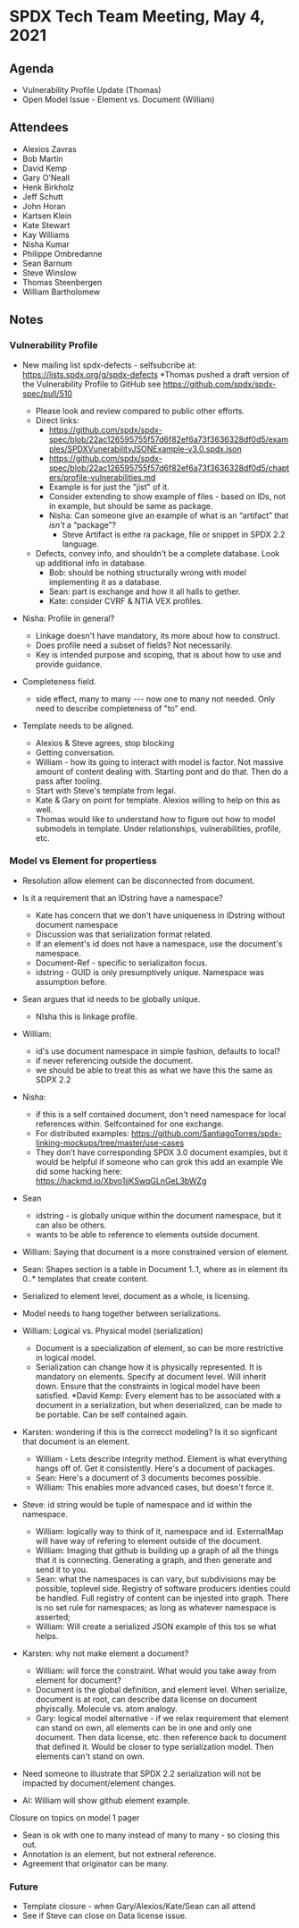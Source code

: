 # SPDX Tech Team Meeting, May 4, 2021


## Agenda
* Vulnerability Profile Update (Thomas)
* Open Model Issue - Element vs. Document (William) 

## Attendees

* Alexios  Zavras
* Bob Martin
* David Kemp
* Gary O'Neall
* Henk Birkholz
* Jeff Schutt
* John Horan
* Kartsen Klein
* Kate Stewart
* Kay Williams
* Nisha Kumar
* Philippe Ombredanne
* Sean Barnum
* Steve Winslow
* Thomas Steenbergen
* William Bartholomew


## Notes 

### Vulnerability Profile
* New mailing list spdx-defects - selfsubcribe at: https://lists.spdx.org/g/spdx-defects
*Thomas pushed a draft version of the Vulnerability Profile to GitHub see https://github.com/spdx/spdx-spec/pull/510
  * Please look and review compared to public other efforts.
  * Direct links:  
      * https://github.com/spdx/spdx-spec/blob/22ac126595755f57d6f82ef6a73f3636328df0d5/examples/SPDXVunerabilityJSONExample-v3.0.spdx.json
      * https://github.com/spdx/spdx-spec/blob/22ac126595755f57d6f82ef6a73f3636328df0d5/chapters/profile-vulnerabilities.md
      * Example is for just the "jist" of it.
      * Consider extending to show example of files - based on IDs,  not in example, but should be same as package. 
      * Nisha: Can someone give an example of what is an “artifact” that *isn’t* a “package”?
         * Steve Artifact is eithe ra package, file or snippet in SPDX 2.2 language.
  * Defects,  convey info, and shouldn't be a complete database.   Look up additional info in database. 
    * Bob: should be nothing structurally wrong with model implementing it as a database.   
    * Sean: part is exchange and how it all halls to gether. 
    * Kate: consider CVRF & NTIA VEX profiles.
    
* Nisha: Profile in general?
   * Linkage doesn't have mandatory, its more about how to construct. 
   * Does profile need a subset of fields?   Not necessarily.    
   * Key is intended purpose and scoping, that is about how to use and provide guidance.

* Completeness field.
  * side effect,  many to many ---  now one to many not needed.    Only need to describe completeness of "to" end.
  
* Template needs to be aligned.    
   * Alexios & Steve agrees, stop blocking
   * Getting conversation.
   * William - how its going to interact with model is factor.  Not massive amount of content dealing with.   Starting pont and do that.   Then do a pass after tooling. 
   * Start with Steve's template from legal. 
   * Kate & Gary on point for template.   Alexios willing to help on this as well. 
   * Thomas would like to understand how to figure out how to model submodels in template.   Under relationships, vulnerabilities, profile, etc. 
   
###  Model vs Element for propertiess

* Resolution allow element can be disconnected from document.
* Is it a requirement that an IDstring have a namespace?
   * Kate has concern that we don't have uniqueness in IDstring without document namespace
   * Discussion was that serialization format related.
   * If an element's id does not have a namespace, use the document's namespace.
   * Document-Ref - specific to serializaiton focus.  
   * idstring - GUID is only presumptively unique.    Namespace was assumption before. 
   
* Sean argues that id needs to be globally unique.   
   * NIsha this is linkage profile.

* William:
    * id's use document namespace in simple fashion,  defaults to local?   
    * if never referencing outside the document.
    * we should be able to treat this as what we have this the same as SDPX 2.2
    
* Nisha:
    * if this is a self contained document, don't need namespace for local references within.   Selfcontained for one exchange.   
    * For distributed examples: https://github.com/SantiagoTorres/spdx-linking-mockups/tree/master/use-cases
    * They don’t have corresponding SPDX 3.0 document examples, but it would be helpful if someone who can grok this add an example
    We did some hacking here: https://hackmd.io/Xbvo1jjKSwqGLnGeL3bWZg

* Sean
    * idstring - is globally unique within the document namespace, but it can also be others.
    * wants to be able to reference to elements outside document.

* William: Saying that document is a more constrained version of element. 
* Sean:  Shapes section is a table in Document 1..1,  where as in element its 0..*   templates that create content.

* Serialized to element level,  document as a whole, is licensing. 
* Model needs to hang together between serializations.

* William:   Logical vs. Physical model (serialization)
   * Document is a specialization of element, so can be more restrictive in logical model. 
   * Serialization can change how it is physically represented.   It is mandatory on elements.   Specify at document level.  Will inherit down.   Ensure that the constraints in logical model have been satisfied. 
*David Kemp:   Every element has to be associated with a document in a serialization, but when deserialized, can be made to be portable.   Can be self contained again. 

* Karsten:  wondering if this is the correcct modeling?   Is it so signficant that document is an element.   
   * William - Lets describe integrity method.    Element is what everything hangs off of.   Get it consistently.   Here's a document of packages.    
   * Sean:  Here's a document of 3 documents becomes possible.
   * William:  This enables more advanced cases,  but doesn't force it.   

* Steve: id string would be tuple of namespace and id within the namespace.   
   * William:  logically way to think of it,  namespace and id.  ExternalMap will have way of refering to element outside of the document. 
   * William:  Imaging that github is building up a graph of all the things that it is connecting.   Generating a graph, and then generate and send it to you. 
   * Sean:  what the namespaces is can vary,  but subdivisions may be possible, toplevel side.   Registry of software producers identies could be handled.   Full registry of content can be injested into graph.    There is no set rule for namespaces; as long as whatever namespace is asserted; 
   * William:  Will create a serialized JSON example of this tos se what helps. 
   
* Karsten:  why not make element a document? 
   * William: will force the constraint.  What would you take away from element for document? 
   * Document is the global definition, and element level.    When serialize, document is at root, can describe data license on document phyiscally.   Molecule vs. atom analogy.  
   * Gary: logical model alternative - if we relax requirement that element can stand on own,  all elements can be in one and only one document.  Then data license, etc. then reference back to document that defined it.   Would be closer to type serialization model.   Then elements can't stand on own. 

* Need someone to illustrate that SPDX 2.2 serialization will not be impacted by document/element changes. 
* AI:  William will show github element example.

   
Closure on topics on model 1 pager 
* Sean is ok with one to many instead of many to many - so closing this out.
* Annotation is an element, but not extneral reference.
* Agreement that originator can be many.


### Future
* Template closure - when Gary/Alexios/Kate/Sean can all attend
* See if Steve can close on Data license issue. 
